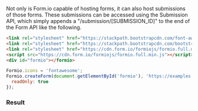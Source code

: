 Not only is Form.io capable of hosting forms, it can also host submissions of those forms. These submissions can be accessed using the Submission API, which
simply appends a "/submission/[SUBMISSION_ID]" to the end of the Form API like the following.

```html
<link rel="stylesheet" href="https://stackpath.bootstrapcdn.com/font-awesome/4.7.0/css/font-awesome.min.css">
<link rel="stylesheet" href="https://stackpath.bootstrapcdn.com/bootstrap/4.1.3/css/bootstrap.min.css">
<link rel="stylesheet" href="https://cdn.form.io/formiojs/formio.full.min.css">
<script src="https://cdn.form.io/formiojs/formio.full.min.js"></script>
<div id="formio"></formio>
```

```js
Formio.icons = 'fontawesome';
Formio.createForm(document.getElementById('formio'), 'https://examples.form.io/wizard/submission/5a542c9e2a40bf0001e0f8a9', {
  readOnly: true
});
```

<h3>Result</h3>
<div class="card card-body bg-light">
<div id="formio"></div>
<script type="text/javascript">
Formio.createForm(document.getElementById('formio'), 'https://examples.form.io/wizard/submission/5a542c9e2a40bf0001e0f8a9', {
  readOnly: true
});
</script>
</div>
